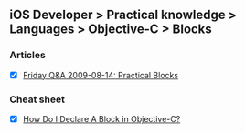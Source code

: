 ## iOS Developer > Practical knowledge > Languages > Objective-C > Blocks

### Articles
- [x] [Friday Q&A 2009-08-14: Practical Blocks](https://www.mikeash.com/pyblog/friday-qa-2009-08-14-practical-blocks.html)

### Cheat sheet
- [x] [How Do I Declare A Block in Objective-C?](http://fuckingblocksyntax.com/)


